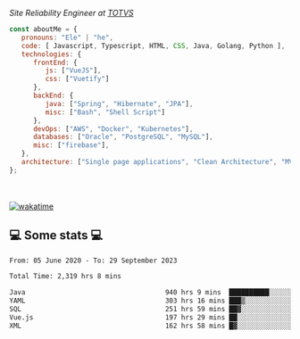 <p><em>Site Reliability Engineer at <a href="https://www.totvs.com/">TOTVS</a></br>
</em></p>


```javascript
const aboutMe = {
   pronouns: "Ele" | "he",
   code: [ Javascript, Typescript, HTML, CSS, Java, Golang, Python ],
   technologies: {
      frontEnd: {
         js: ["VueJS"],
         css: ["Vuetify"]
      },
      backEnd: {
         java: ["Spring", "Hibernate", "JPA"],
         misc: ["Bash", "Shell Script"]
      },
      devOps: ["AWS", "Docker", "Kubernetes"],
      databases: ["Oracle", "PostgreSQL", "MySQL"],
      misc: ["firebase"],
   },
   architecture: ["Single page applications", "Clean Architecture", "MVC", "Microservices"],
};
```
</br></br>
[![wakatime](https://wakatime.com/badge/user/a3a8ed06-d304-4d6b-bc86-4adc418cdea7.svg)](https://wakatime.com/@a3a8ed06-d304-4d6b-bc86-4adc418cdea7)
<h2>💻 Some stats 💻</h2>

<!--START_SECTION:waka-->

```txt
From: 05 June 2020 - To: 29 September 2023

Total Time: 2,319 hrs 8 mins

Java                                   940 hrs 9 mins  ██████████░░░░░░░░░░░░░░░   40.54 %
YAML                                   303 hrs 16 mins ███▒░░░░░░░░░░░░░░░░░░░░░   13.08 %
SQL                                    251 hrs 59 mins ██▓░░░░░░░░░░░░░░░░░░░░░░   10.87 %
Vue.js                                 197 hrs 29 mins ██░░░░░░░░░░░░░░░░░░░░░░░   08.52 %
XML                                    162 hrs 58 mins █▓░░░░░░░░░░░░░░░░░░░░░░░   07.03 %
```

<!--END_SECTION:waka-->
